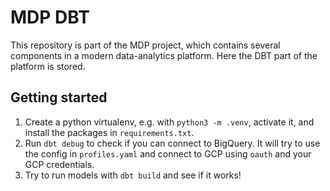 # MDP DBT 

This repository is part of the MDP project, which contains several components in a modern data-analytics platform. Here the DBT part of the platform is stored.

## Getting started

1. Create a python virtualenv, e.g. with `python3 -m .venv`, activate it, and install the packages in `requirements.txt`.
2. Run `dbt debug` to check if you can connect to BigQuery. It will try to use the config in `profiles.yaml` and connect to GCP using `oauth` and your GCP credentials.
3. Try to run models with `dbt build` and see if it works!
